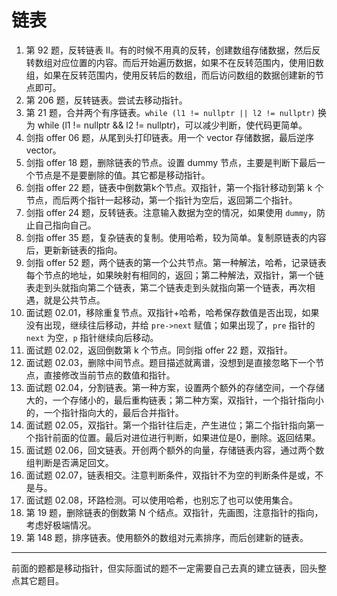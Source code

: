 # 链表

1. 第 92 题，反转链表 II。有的时候不用真的反转，创建数组存储数据，然后反转数组对应位置的内容。而后开始遍历数据，如果不在反转范围内，使用旧数组，如果在反转范围内，使用反转后的数组，而后访问数组的数据创建新的节点即可。
2. 第 206 题，反转链表。尝试去移动指针。
3. 第 21 题，合并两个有序链表。`while (l1 != nullptr || l2 != nullptr)` 换为 while (l1 != nullptr && l2 != nullptr)，可以减少判断，使代码更简单。
4. 剑指 offer 06 题，从尾到头打印链表。用一个 vector 存储数据，最后逆序 vector。
5. 剑指 offer 18 题，删除链表的节点。设置 dummy 节点，主要是判断下最后一个节点是不是要删除的值。其它都是移动指针。
6. 剑指 offer 22 题，链表中倒数第k个节点。双指针，第一个指针移动到第 k 个节点，而后两个指针一起移动，第一个指针为空后，返回第二个指针。
7. 剑指 offer 24 题，反转链表。注意输入数据为空的情况，如果使用 `dummy`，防止自己指向自己。
8. 剑指 offer 35 题，复杂链表的复制。使用哈希，较为简单。复制原链表的内容后，更新新链表的指向。
9. 剑指 offer 52 题，两个链表的第一个公共节点。第一种解法，哈希，记录链表每个节点的地址，如果映射有相同的，返回；第二种解法，双指针，第一个链表走到头就指向第二个链表，第二个链表走到头就指向第一个链表，再次相遇，就是公共节点。
10. 面试题 02.01，移除重复节点。双指针+哈希，哈希保存数值是否出现，如果没有出现，继续往后移动，并给 `pre->next` 赋值；如果出现了，`pre` 指针的 `next` 为空，`p` 指针继续向后移动。
11. 面试题 02.02，返回倒数第 k 个节点。同剑指 offer 22 题，双指针。
12. 面试题 02.03，删除中间节点。题目描述就离谱，没想到是直接忽略下一个节点，直接修改当前节点的数值和指针。
13. 面试题 02.04，分割链表。第一种方案，设置两个额外的存储空间，一个存储大的，一个存储小的，最后重构链表；第二种方案，双指针，一个指针指向小的，一个指针指向大的，最后合并指针。
14. 面试题 02.05，双指针。第一个指针往后走，产生进位；第二个指针指向第一个指针前面的位置。最后对进位进行判断，如果进位是0，删除。返回结果。
15. 面试题 02.06，回文链表。开创两个额外的向量，存储链表内容，通过两个数组判断是否满足回文。
16. 面试题 02.07，链表相交。注意判断条件，双指针不为空的判断条件是或，不是与。
17. 面试题 02.08，环路检测。可以使用哈希，也别忘了也可以使用集合。
18. 第 19 题，删除链表的倒数第 N 个结点。双指针，先画图，注意指针的指向，考虑好极端情况。
19. 第 148 题，排序链表。使用额外的数组对元素排序，而后创建新的链表。

---

前面的题都是移动指针，但实际面试的题不一定需要自己去真的建立链表，回头整点其它题目。
